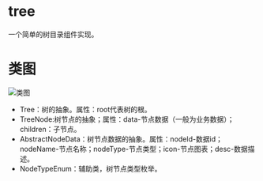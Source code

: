 # tree
一个简单的树目录组件实现。

# 类图
![类图](http://of7369y0i.bkt.clouddn.com//2017/05/%E5%BC%80%E6%BA%90%E9%82%A3%E4%BA%9B%E4%BA%8B/class.JPG)

+ Tree：树的抽象。属性：root代表树的根。
+ TreeNode:树节点的抽象；属性：data-节点数据（一般为业务数据）；children：子节点。
+ AbstractNodeData：树节点数据的抽象。属性：nodeId-数据id；nodeName-节点名称；nodeType-节点类型；icon-节点图表；desc-数据描述。
+ NodeTypeEnum：辅助类，树节点类型枚举。
